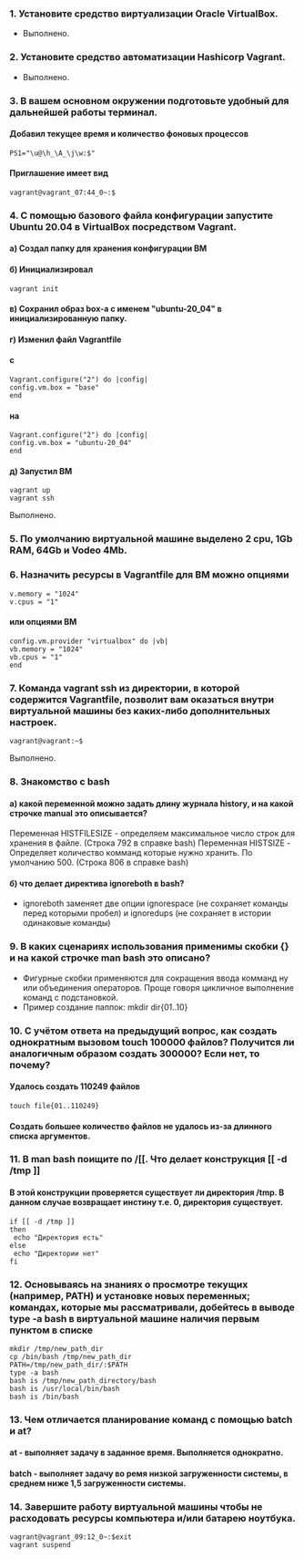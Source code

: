 ### 1. Установите средство виртуализации Oracle VirtualBox.
  + Выполнено.
  
### 2. Установите средство автоматизации Hashicorp Vagrant.
  + Выполнено.
  
### 3. В вашем основном окружении подготовьте удобный для дальнейшей работы терминал.
####  Добавил текущее время и количество фоновых процессов
    PS1="\u@\h_\A_\j\w:$"
  #### Приглашение имеет вид
    vagrant@vagrant_07:44_0~:$
####
### 4. С помощью базового файла конфигурации запустите Ubuntu 20.04 в VirtualBox посредством Vagrant.
#### а) Создал папку для хранения конфигурации ВМ
#### б) Инициализировал
    vagrant init
#### в) Сохранил образ box-а с именем "ubuntu-20_04" в инициализированную папку.
#### г) Изменил файл Vagrantfile
#### c 
    Vagrant.configure("2") do |config|
    config.vm.box = "base"
    end
#### на
    Vagrant.configure("2") do |config|
    config.vm.box = "ubuntu-20_04"
    end
#### д) Запустил ВМ
    vagrant up
    vagrant ssh
Выполнено.
  
### 5. По умолчанию виртуальной машине выделено 2 cpu, 1Gb RAM, 64Gb и Vodeo 4Mb.

### 6. Назначить ресурсы в Vagrantfile для ВМ можно опциями
    v.memory = "1024"
    v.cpus = "1"
  #### или опциями ВМ
    config.vm.provider "virtualbox" do |vb|
    vb.memory = "1024"
    vb.cpus = "1"
    end
  
### 7. Команда vagrant ssh из директории, в которой содержится Vagrantfile, позволит вам оказаться внутри виртуальной машины без каких-либо дополнительных настроек.
    vagrant@vagrant:~$
Выполнено.

### 8. Знакомство с bash
  #### а) какой переменной можно задать длину журнала history, и на какой строчке manual это описывается?
Переменная HISTFILESIZE - определяем максимальное число строк для хранения в файле. (Строка 792 в справке bash)
Переменная HISTSIZE - Определяет количество комманд которые нужно хранить. По умолчанию 500. (Строка 806 в справке bash)
  #### б) что делает директива ignoreboth в bash?
  +  ignoreboth заменяет две опции ignorespace (не сохраняет команды перед которыми пробел) и ignoredups (не сохраняет в истории одинаковые команды)
    
### 9. В каких сценариях использования применимы скобки {} и на какой строчке man bash это описано?
+ Фигурные скобки применяются для сокращения ввода комманд ну или объединения операторов. Проще говоря цикличное выполнение команд с подстановкой.
+ Пример создание паппок: mkdir dir{01..10}
    
### 10. С учётом ответа на предыдущий вопрос, как создать однократным вызовом touch 100000 файлов? Получится ли аналогичным образом создать 300000? Если нет, то почему?
  #### Удалось создать 110249 файлов
    touch file{01..110249}
  #### Создать большее количество файлов не удалось из-за длинного списка аргументов.
    
### 11. В man bash поищите по /\[\[. Что делает конструкция [[ -d /tmp ]]
  #### В этой конструкции проверяется существует ли директория /tmp. В данном случае возвращает инстину т.е. 0, директория существует.
    if [[ -d /tmp ]]
    then
     echo "Директория есть"
    else
     echo "Директории нет"
    fi

### 12. Основываясь на знаниях о просмотре текущих (например, PATH) и установке новых переменных; командах, которые мы рассматривали, добейтесь в выводе type -a bash в виртуальной машине наличия первым пунктом в списке
    mkdir /tmp/new_path_dir
    cp /bin/bash /tmp/new_path_dir  
    PATH=/tmp/new_path_dir/:$PATH
    type -a bash
    bash is /tmp/new_path_directory/bash
    bash is /usr/local/bin/bash
    bash is /bin/bash
  
### 13. Чем отличается планирование команд с помощью batch и at?
  #### at - выполняет задачу в заданное время. Выполняется однократно.
  #### batch - выполняет задачу во ремя низкой загруженности системы, в среднем ниже 1,5 загруженности системы.
  
### 14. Завершите работу виртуальной машины чтобы не расходовать ресурсы компьютера и/или батарею ноутбука.
    vagrant@vagrant_09:12_0~:$exit
    vagrant suspend
